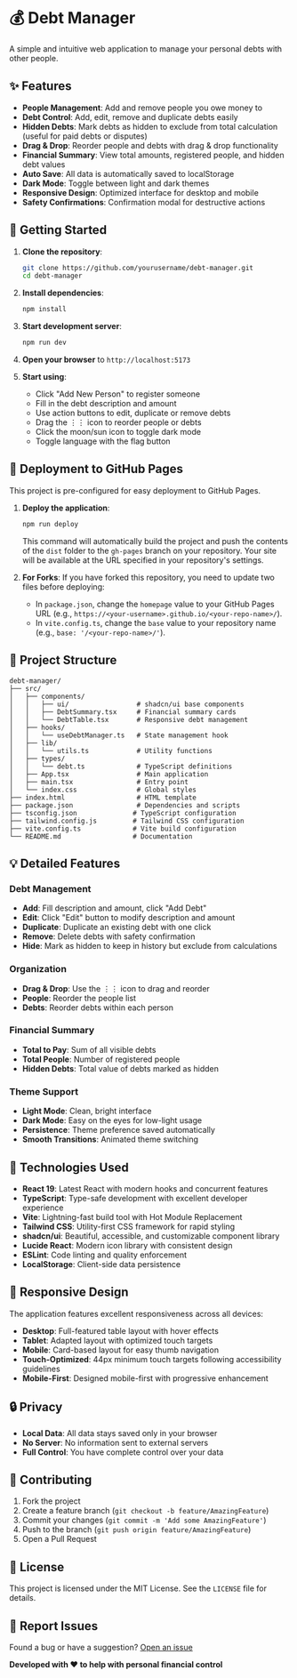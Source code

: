 # 💰 Debt Manager

A simple and intuitive web application to manage your personal debts with other people.

## ✨ Features

- **People Management**: Add and remove people you owe money to
- **Debt Control**: Add, edit, remove and duplicate debts easily
- **Hidden Debts**: Mark debts as hidden to exclude from total calculation (useful for paid debts or disputes)
- **Drag & Drop**: Reorder people and debts with drag & drop functionality
- **Financial Summary**: View total amounts, registered people, and hidden debt values
- **Auto Save**: All data is automatically saved to localStorage
- **Dark Mode**: Toggle between light and dark themes
- **Responsive Design**: Optimized interface for desktop and mobile
- **Safety Confirmations**: Confirmation modal for destructive actions

## 🚀 Getting Started

1. **Clone the repository**:
   ```bash
   git clone https://github.com/yourusername/debt-manager.git
   cd debt-manager
   ```

2. **Install dependencies**:
   ```bash
   npm install
   ```

3. **Start development server**:
   ```bash
   npm run dev
   ```

4. **Open your browser** to `http://localhost:5173`

5. **Start using**:
   - Click "Add New Person" to register someone
   - Fill in the debt description and amount
   - Use action buttons to edit, duplicate or remove debts
   - Drag the ⋮⋮ icon to reorder people or debts
   - Click the moon/sun icon to toggle dark mode
   - Toggle language with the flag button

## 🚢 Deployment to GitHub Pages

This project is pre-configured for easy deployment to GitHub Pages.

1.  **Deploy the application**:
    ```bash
    npm run deploy
    ```
    This command will automatically build the project and push the contents of the `dist` folder to the `gh-pages` branch on your repository. Your site will be available at the URL specified in your repository's settings.

2.  **For Forks**: If you have forked this repository, you need to update two files before deploying:
    *   In `package.json`, change the `homepage` value to your GitHub Pages URL (e.g., `https://<your-username>.github.io/<your-repo-name>/`).
    *   In `vite.config.ts`, change the `base` value to your repository name (e.g., `base: '/<your-repo-name>/'`).

## 📁 Project Structure

```
debt-manager/
├── src/
│   ├── components/
│   │   ├── ui/                 # shadcn/ui base components
│   │   ├── DebtSummary.tsx     # Financial summary cards
│   │   └── DebtTable.tsx       # Responsive debt management
│   ├── hooks/
│   │   └── useDebtManager.ts   # State management hook
│   ├── lib/
│   │   └── utils.ts            # Utility functions
│   ├── types/
│   │   └── debt.ts             # TypeScript definitions
│   ├── App.tsx                 # Main application
│   ├── main.tsx                # Entry point
│   └── index.css               # Global styles
├── index.html                  # HTML template
├── package.json                # Dependencies and scripts
├── tsconfig.json              # TypeScript configuration
├── tailwind.config.js         # Tailwind CSS configuration
├── vite.config.ts             # Vite build configuration
└── README.md                  # Documentation
```

## 💡 Detailed Features

### Debt Management
- **Add**: Fill description and amount, click "Add Debt"
- **Edit**: Click "Edit" button to modify description and amount
- **Duplicate**: Duplicate an existing debt with one click
- **Remove**: Delete debts with safety confirmation
- **Hide**: Mark as hidden to keep in history but exclude from calculations

### Organization
- **Drag & Drop**: Use the ⋮⋮ icon to drag and reorder
- **People**: Reorder the people list
- **Debts**: Reorder debts within each person

### Financial Summary
- **Total to Pay**: Sum of all visible debts
- **Total People**: Number of registered people  
- **Hidden Debts**: Total value of debts marked as hidden

### Theme Support
- **Light Mode**: Clean, bright interface
- **Dark Mode**: Easy on the eyes for low-light usage
- **Persistence**: Theme preference saved automatically
- **Smooth Transitions**: Animated theme switching

## 🔧 Technologies Used

- **React 19**: Latest React with modern hooks and concurrent features
- **TypeScript**: Type-safe development with excellent developer experience
- **Vite**: Lightning-fast build tool with Hot Module Replacement
- **Tailwind CSS**: Utility-first CSS framework for rapid styling
- **shadcn/ui**: Beautiful, accessible, and customizable component library
- **Lucide React**: Modern icon library with consistent design
- **ESLint**: Code linting and quality enforcement
- **LocalStorage**: Client-side data persistence

## 📱 Responsive Design

The application features excellent responsiveness across all devices:
- **Desktop**: Full-featured table layout with hover effects
- **Tablet**: Adapted layout with optimized touch targets
- **Mobile**: Card-based layout for easy thumb navigation
- **Touch-Optimized**: 44px minimum touch targets following accessibility guidelines
- **Mobile-First**: Designed mobile-first with progressive enhancement

## 🔒 Privacy

- **Local Data**: All data stays saved only in your browser
- **No Server**: No information sent to external servers
- **Full Control**: You have complete control over your data

## 🤝 Contributing

1. Fork the project
2. Create a feature branch (`git checkout -b feature/AmazingFeature`)
3. Commit your changes (`git commit -m 'Add some AmazingFeature'`)
4. Push to the branch (`git push origin feature/AmazingFeature`)
5. Open a Pull Request

## 📄 License

This project is licensed under the MIT License. See the `LICENSE` file for details.

## 🐛 Report Issues

Found a bug or have a suggestion? [Open an issue](https://github.com/yourusername/debt-manager/issues)


**Developed with ❤️ to help with personal financial control**